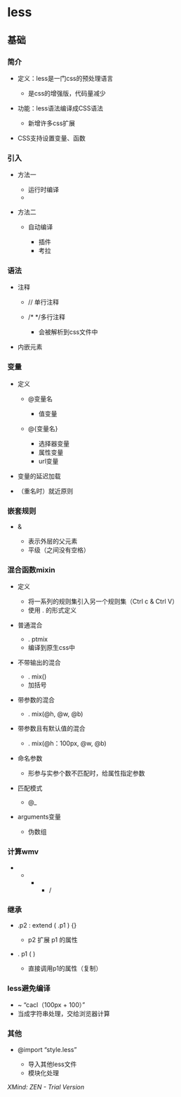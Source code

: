 # less

## 基础

### 简介

- 定义：less是一门css的预处理语言

	- 是css的增强版，代码量减少

- 功能：less语法编译成CSS语法

	- 新增许多css扩展

- CSS支持设置变量、函数

### 引入

- 方法一

	- 运行时编译
	- <style type="text/less"></style>
<script src="./less/less.min.js"></script>

- 方法二

	- 自动编译

		- 插件
		- 考拉

### 语法

- 注释

	- //  单行注释
	- /* */多行注释

		- 会被解析到css文件中

- 内嵌元素

### 变量

- 定义

	- @变量名

		- 值变量

	- @{变量名}

		- 选择器变量
		- 属性变量
		- url变量

- 变量的延迟加载
- （重名时）就近原则

### 嵌套规则

- &

	- 表示外层的父元素
	- 平级（之间没有空格）

### 混合函数mixin

- 定义

	- 将一系列的规则集引入另一个规则集（Ctrl c  &  Ctrl  V）
	- 使用  .  的形式定义

- 普通混合

	-  . ptmix
	- 编译到原生css中

- 不带输出的混合

	- . mix()
	- 加括号

- 带参数的混合

	- . mix(@h, @w, @b)

- 带参数且有默认值的混合

	- . mix(@h：100px, @w, @b)

- 命名参数

	- 形参与实参个数不匹配时，给属性指定参数

- 匹配模式

	- @_

- arguments变量

	- 伪数组

### 计算wmv

- +  -  *  /

### 继承

- .p2 : extend ( .p1 ) {}

	- p2 扩展 p1 的属性

- . p1 ( )

	- 直接调用p1的属性（复制）

### less避免编译

- ~ “cacl（100px + 100）”
- 当成字符串处理，交给浏览器计算

### 其他

- @import  “style.less”

	- 导入其他less文件
	- 模块化处理

*XMind: ZEN - Trial Version*